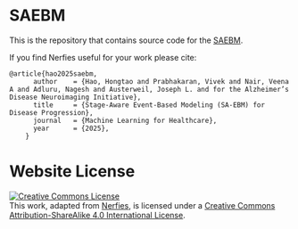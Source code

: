 # SAEBM

This is the repository that contains source code for the [SAEBM](https://).

If you find Nerfies useful for your work please cite:
```
@article{hao2025saebm,
      author    = {Hao, Hongtao and Prabhakaran, Vivek and Nair, Veena A and Adluru, Nagesh and Austerweil, Joseph L. and for the Alzheimer’s Disease Neuroimaging Initiative},
      title     = {Stage-Aware Event-Based Modeling (SA-EBM) for Disease Progression},
      journal   = {Machine Learning for Healthcare},
      year      = {2025},
    }
```

# Website License
<a rel="license" href="http://creativecommons.org/licenses/by-sa/4.0/"><img alt="Creative Commons License" style="border-width:0" src="https://i.creativecommons.org/l/by-sa/4.0/88x31.png" /></a><br />This work, adapted from <a href="https://nerfies.github.io/">Nerfies</a>, is licensed under a <a rel="license" href="http://creativecommons.org/licenses/by-sa/4.0/">Creative Commons Attribution-ShareAlike 4.0 International License</a>.